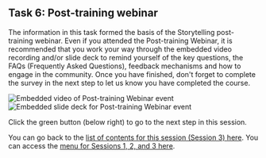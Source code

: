 ## Task 6: Post-training webinar

The information in this task formed the basis of the Storytelling post-training webinar. Even if you attended the Post-training Webinar, it is recommended that you work your way through the embedded video recording and/or slide deck to remind yourself of the key questions, the FAQs (Frequently Asked Questions), feedback mechanisms and how to engage in the community. Once you have finished, don't forget to complete the survey in the next step to let us know you have completed the course.
 
![Embedded video of Post-training Webinar event](images/ks1storytelling-PostTrainingEventVideo.gif)
![Embedded slide deck for Post-training Webinar event](images/ks1storytelling-PostTrainingEventSlideDeck.gif)

Click the green button (below right) to go to the next step in this session.

You can go back to the [list of contents for this session (Session 3) here](https://projects.raspberrypi.org/en/projects/KS1StorytellingTraining_Session3_GBICi1b).
You can access the [menu for Sessions 1, 2, and 3 here](https://projects.raspberrypi.org/en/pathways/ks1-storytellingtraining-gbici1b).
